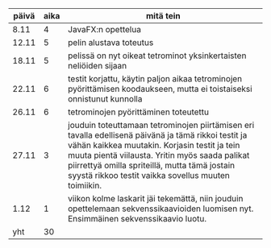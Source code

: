 | päivä | aika | mitä tein               |
| ----- | ---- | ----------------------- |
| 8.11  | 4    | JavaFX:n opettelua      |
| 12.11 | 5    | pelin alustava toteutus |
| 18.11 | 5    | pelissä on nyt oikeat tetrominot yksinkertaisten neliöiden sijaan |
| 22.11 | 6    | testit korjattu, käytin paljon aikaa tetrominojen pyörittämisen koodaukseen, mutta ei toistaiseksi onnistunut kunnolla |
| 26.11 | 6    | tetrominojen pyörittäminen toteutettu |
| 27.11 | 3    | jouduin toteuttamaan tetrominojen piirtämisen eri tavalla edellisenä päivänä ja tämä rikkoi testit ja vähän kaikkea muutakin. Korjasin testit ja tein muuta pientä viilausta. Yritin myös saada palikat piirrettyä omilla spriteillä, mutta tämä jostain syystä rikkoo testit vaikka sovellus muuten toimiikin. |
| 1.12  | 1    | viikon kolme laskarit jäi tekemättä, niin jouduin opettelemaan sekvenssikaavioiden luomisen nyt. Ensimmäinen sekvenssikaavio luotu. |
| yht   | 30   |
